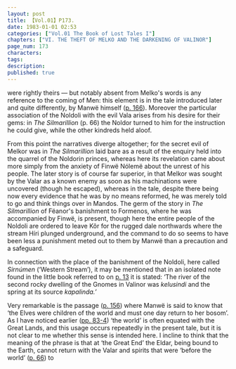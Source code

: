 ```yaml
---
layout: post
title: 【Vol.01】P173.
date: 1983-01-01 02:53
categories: ["Vol.01 The Book of Lost Tales I"]
chapters: ["VI. THE THEFT OF MELKO AND THE DARKENING OF VALINOR"]
page_num: 173
characters: 
tags: 
description: 
published: true
---
```


<p style="text-indent: 0;">
were rightly theirs — but notably absent from Melko's words is any reference to the coming of Men: this element is in the tale introduced later and quite differently, by Manwë himself (<a href="{{site.baseurl}}/vol01-p166">p. 166</a>). Moreover the particular association of the Noldoli with the evil Vala arises from his desire for their gems: in <I>The Silmarillion</I> (p. 66) the Noldor turned to him for the instruction he could give, while the other kindreds held aloof.
</p>

From this point the narratives diverge altogether; for the secret evil of Melkor was in <I>The Silmarillion</I> laid bare as a result of the enquiry held into the quarrel of the Noldorin princes, whereas here its revelation came about more simply from the anxiety of Finwë Nólemë about the unrest of his people. The later story is of course far superior, in that Melkor was sought by the Valar as a known enemy as soon as his machinations were uncovered (though he escaped), whereas in the tale, despite there being now every evidence that he was by no means reformed, he was merely told to go and think things over in Mandos. The germ of the story in <I>The Silmarillion</I> of Fëanor's banishment to Formenos, where he was accompanied by Finwë, is present, though here the entire people of the Noldoli are ordered to leave Kôr for the rugged dale northwards where the stream Híri plunged underground, and the command to do so seems to have been less a punishment meted out to them by Manwë than a precaution and a safeguard.

In connection with the place of the banishment of the Noldoli, here called <I>Sirnúmen</I> (‘Western Stream’), it may be mentioned that in an isolated note found in the little book referred to on [p. 13]({{sitp.baseurl}}/vol01-p13) it is stated: ‘The river of the second rocky dwelling of the Gnomes in Valinor was <I>kelusindi</I> and the spring at its source <I>kapalinda.’</I>

Very remarkable is the passage ([p. 156]({{site.baseurl}}/vol01-p156)) where Manwë is said to know that ‘the Elves were children of the world and must one day return to her bosom’. As I have noticed earlier ([pp. 83-4]({{site.baseurl}}/vol01-p83)) ‘the world’ is often equated with the Great Lands, and this usage occurs repeatedly in the present tale, but it is not clear to me whether this sense is intended here. I incline to think that the meaning of the phrase is that at ‘the Great End’ the Eldar, being bound to the Earth, cannot return with the Valar and spirits that were ‘before the world’ ([p. 66]({{site.baseurl}}/vol01-p66)) to

